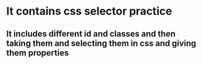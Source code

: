 # It contains css selector practice

## It includes different id and classes and then taking them and selecting them in css and giving them properties